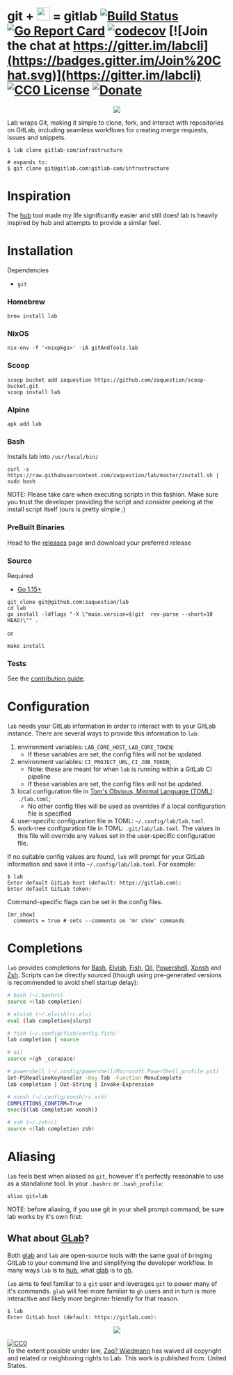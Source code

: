 # git + <img src="https://user-images.githubusercontent.com/3167497/34473826-40b4987c-ef2c-11e7-90b9-5ff322c4966f.png" width="30" height="30"> = gitlab [![Build Status](https://travis-ci.org/zaquestion/lab.svg?branch=master)](https://travis-ci.org/zaquestion/lab) [![Go Report Card](https://goreportcard.com/badge/github.com/zaquestion/lab)](https://goreportcard.com/report/github.com/zaquestion/lab) [![codecov](https://codecov.io/gh/zaquestion/lab/branch/master/graph/badge.svg)](https://codecov.io/gh/zaquestion/lab) [![Join the chat at https://gitter.im/labcli](https://badges.gitter.im/Join%20Chat.svg)](https://gitter.im/labcli) [![CC0 License](http://i.creativecommons.org/p/zero/1.0/88x31.png)](https://creativecommons.org/share-your-work/public-domain/cc0/) [![Donate](https://liberapay.com/assets/widgets/donate.svg)](https://liberapay.com/zaquestion/donate)

<p align="center"><img src="https://user-images.githubusercontent.com/1964720/42740177-6478d834-8858-11e8-9667-97f193ecb404.gif" align="center"></p>

Lab wraps Git, making it simple to clone, fork, and interact with repositories on GitLab, including seamless workflows for creating merge requests, issues and snippets.

```
$ lab clone gitlab-com/infrastructure

# expands to:
$ git clone git@gitlab.com:gitlab-com/infrastructure
```

# Inspiration

The [hub](https://github.com/github/hub) tool made my life significantly easier and still does! lab is heavily inspired by hub and attempts to provide a similar feel.

# Installation

Dependencies

* `git`

### Homebrew
```
brew install lab
```

### NixOS
```
nix-env -f '<nixpkgs>' -iA gitAndTools.lab
```

### Scoop
```
scoop bucket add zaquestion https://github.com/zaquestion/scoop-bucket.git
scoop install lab
```

### Alpine
```
apk add lab
```

### Bash

Installs lab into `/usr/local/bin/`
```
curl -s https://raw.githubusercontent.com/zaquestion/lab/master/install.sh | sudo bash
```
NOTE: Please take care when executing scripts in this fashion. Make sure you
trust the developer providing the script and consider peeking at the install
script itself (ours is pretty simple ;)

### PreBuilt Binaries

Head to the [releases](https://github.com/zaquestion/lab/releases) page and download your preferred release

### Source

Required
* [Go 1.15+](https://golang.org/doc/install)

```
git clone git@github.com:zaquestion/lab
cd lab
go install -ldflags "-X \"main.version=$(git  rev-parse --short=10 HEAD)\"" .
```

or

```
make install
```

### Tests
See the [contribution guide](CONTRIBUTING.md).

# Configuration

`lab` needs your GitLab information in order to interact with to your GitLab
instance. There are several ways to provide this information to `lab`:

1. environment variables: `LAB_CORE_HOST`, `LAB_CORE_TOKEN`;
    - If these variables are set, the config files will not be updated.
2. environment variables: `CI_PROJECT_URL`, `CI_JOB_TOKEN`;
    - Note: these are meant for when `lab` is running within a GitLab CI pipeline
    - If these variables are set, the config files will not be updated.
3. local configuration file in [Tom's Obvious, Minimal Language (TOML)](https://github.com/toml-lang/toml): `./lab.toml`;
    - No other config files will be used as overrides if a local configuration file is specified
4. user-specific configuration file in TOML: `~/.config/lab/lab.toml`.
5. work-tree configuration file in TOML: `.git/lab/lab.toml`.  The values in
this file will override any values set in the user-specific configuration file.

If no suitable config values are found, `lab` will prompt for your GitLab
information and save it into `~/.config/lab/lab.toml`.
For example:
```
$ lab
Enter default GitLab host (default: https://gitlab.com):
Enter default GitLab token:
```

Command-specific flags can be set in the config files.

```
[mr_show]
  comments = true # sets --comments on 'mr show' commands

```
# Completions

`lab` provides completions for [Bash], [Elvish], [Fish], [Oil], [Powershell], [Xonsh] and [Zsh].
Scripts can be directly sourced (though using pre-generated versions is recommended to avoid shell startup delay):

```sh
# bash (~/.bashrc)
source <(lab completion)

# elvish (~/.elvish/rc.elv)
eval (lab completion|slurp)

# fish (~/.config/fish/config.fish)
lab completion | source

# oil
source <(gh _carapace)

# powershell (~/.config/powershell/Microsoft.PowerShell_profile.ps1)
Set-PSReadlineKeyHandler -Key Tab -Function MenuComplete
lab completion | Out-String | Invoke-Expression

# xonsh (~/.config/xonsh/rc.xsh)
COMPLETIONS_CONFIRM=True
exec($(lab completion xonsh))

# zsh (~/.zshrc)
source <(lab completion zsh)
```

# Aliasing

`lab` feels best when aliased as `git`, however it's perfectly reasonable to use as a standalone tool. In your `.bashrc` or `.bash_profile`:

```
alias git=lab
```

NOTE: before aliasing, if you use git in your shell prompt command, be sure lab works by it's own first:

## What about [GLab](https://github.com/profclems/glab)?

Both [glab] and `lab` are open-source tools with the same goal of bringing GitLab to your command line and simplifying the developer workflow. In many ways `lab` is to [hub], what [glab] is to [gh].

`lab` aims to feel familiar to a `git` user and leverages `git` to power many of it's commands. `glab` will feel more familiar to `gh` users and in turn is more interactive and likely more beginner friendly for that reason.


```
$ lab
Enter GitLab host (default: https://gitlab.com):
```

<p align="center"><img src="https://user-images.githubusercontent.com/2358914/34196973-420d389a-e519-11e7-92e6-3a1486d6b280.png" align="center"></p>

<p xmlns:dct="http://purl.org/dc/terms/">
  <a rel="license"
     href="http://creativecommons.org/publicdomain/zero/1.0/">
    <img src="https://licensebuttons.net/p/zero/1.0/88x31.png" style="border-style: none;" alt="CC0" />
  </a>
  <br />
  To the extent possible under law,
  <a rel="dct:publisher"
     href="https://github.com/zaquestion/lab">
    <span property="dct:title">Zaq? Wiedmann</span></a>
  has waived all copyright and related or neighboring rights to
  <span property="dct:title">Lab</span>.
  This work is published from:
<span property="vcard:Country" datatype="dct:ISO3166"
      content="US" about="https://github.com/zaquestion/lab">
  United States</span>.
</p>




[Bash]:https://www.gnu.org/software/bash/
[Elvish]:https://elv.sh/
[Fish]:https://fishshell.com/
[Oil]:http://www.oilshell.org/
[Powershell]:https://microsoft.com/powershell
[Xonsh]:https://xon.sh/
[Zsh]:https://www.zsh.org/

[gh]:https://github.com/cli/cli
[hub]:https://github.com/github/hub
[lab]:https://github.com/zaquestion/lab
[glab]:https://github.com/profclems/glab
